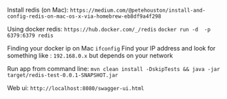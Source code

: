 Install redis (on Mac):
```https://medium.com/@petehouston/install-and-config-redis-on-mac-os-x-via-homebrew-eb8df9a4f298```

Using docker redis:
```https://hub.docker.com/_/redis```
```docker run -d  -p 6379:6379 redis```

Finding your docker ip on Mac
```ifconfig```
Find your IP address and look for something like : ```192.168.0.x``` but depends on your network


Run app from command line:
```mvn clean install -DskipTests && java -jar target/redis-test-0.0.1-SNAPSHOT.jar```

Web ui:
```http://localhost:8080/swagger-ui.html```

